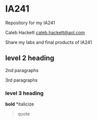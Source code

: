 # IA241
Repository for my IA241

Caleb Hackett
caleb.hackett@aol.com

Share my labs and final products of IA241

## level 2 heading

2nd paragraphs

3rd paragraphs

### level 3 heading

**bold**
*italicize

>quote
